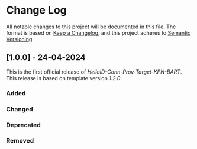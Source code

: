 # Change Log

All notable changes to this project will be documented in this file. The format is based on [Keep a Changelog](https://keepachangelog.com), and this project adheres to [Semantic Versioning](https://semver.org).

## [1.0.0] - 24-04-2024

This is the first official release of _HelloID-Conn-Prov-Target-KPN-BART_. This release is based on template version _1.2.0_.

### Added

### Changed

### Deprecated

### Removed